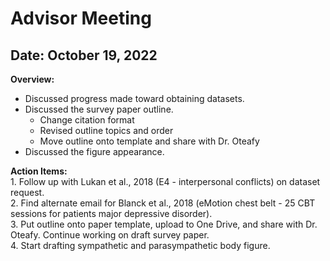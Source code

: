 # Advisor Meeting

## Date: October 19, 2022

**Overview:**  

* Discussed progress made toward obtaining datasets.
* Discussed the survey paper outline.
    * Change citation format
    * Revised outline topics and order
    * Move outline onto template and share with Dr. Oteafy
* Discussed the figure appearance.

**Action Items:**  
    1. Follow up with Lukan et al., 2018 (E4 - interpersonal conflicts) on dataset request.  
    2. Find alternate email for Blanck et al., 2018 (eMotion chest belt - 25 CBT sessions for patients major depressive disorder).  
    3. Put outline onto paper template, upload to One Drive, and share with Dr. Oteafy. Continue working on draft survey paper.  
    4. Start drafting sympathetic and parasympathetic body figure.  
